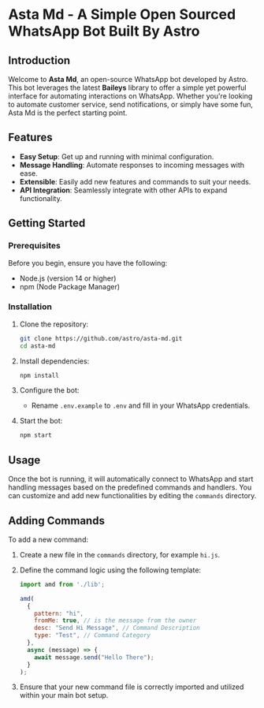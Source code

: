 # Asta Md - A Simple Open Sourced WhatsApp Bot Built By Astro

## Introduction

Welcome to **Asta Md**, an open-source WhatsApp bot developed by Astro. This bot leverages the latest **Baileys** library to offer a simple yet powerful interface for automating interactions on WhatsApp. Whether you're looking to automate customer service, send notifications, or simply have some fun, Asta Md is the perfect starting point.

## Features

- **Easy Setup**: Get up and running with minimal configuration.
- **Message Handling**: Automate responses to incoming messages with ease.
- **Extensible**: Easily add new features and commands to suit your needs.
- **API Integration**: Seamlessly integrate with other APIs to expand functionality.

## Getting Started

### Prerequisites

Before you begin, ensure you have the following:

- Node.js (version 14 or higher)
- npm (Node Package Manager)

### Installation

1. Clone the repository:
    ```sh
    git clone https://github.com/astro/asta-md.git
    cd asta-md
    ```

2. Install dependencies:
    ```sh
    npm install
    ```

3. Configure the bot:
    - Rename `.env.example` to `.env` and fill in your WhatsApp credentials.

4. Start the bot:
    ```sh
    npm start
    ```

## Usage

Once the bot is running, it will automatically connect to WhatsApp and start handling messages based on the predefined commands and handlers. You can customize and add new functionalities by editing the `commands` directory.

## Adding Commands

To add a new command:

1. Create a new file in the `commands` directory, for example `hi.js`.
2. Define the command logic using the following template:
    ```javascript
    import amd from './lib';
    
    amd(
      {
        pattern: "hi",
        fromMe: true, // is the message from the owner
        desc: "Send Hi Message", // Command Description
        type: "Test", // Command Category
      },
      async (message) => {
        await message.send("Hello There");
      }
    );
    ```

3. Ensure that your new command file is correctly imported and utilized within your main bot setup.
